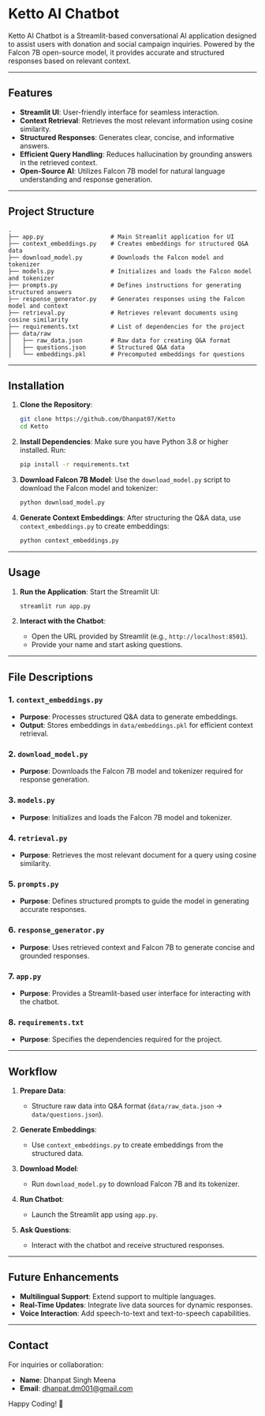 
# Ketto AI Chatbot

Ketto AI Chatbot is a Streamlit-based conversational AI application designed to assist users with donation and social campaign inquiries. Powered by the Falcon 7B open-source model, it provides accurate and structured responses based on relevant context.

---

## Features

- **Streamlit UI**: User-friendly interface for seamless interaction.
- **Context Retrieval**: Retrieves the most relevant information using cosine similarity.
- **Structured Responses**: Generates clear, concise, and informative answers.
- **Efficient Query Handling**: Reduces hallucination by grounding answers in the retrieved context.
- **Open-Source AI**: Utilizes Falcon 7B model for natural language understanding and response generation.

---

## Project Structure

```
.
├── app.py                   # Main Streamlit application for UI
├── context_embeddings.py    # Creates embeddings for structured Q&A data
├── download_model.py        # Downloads the Falcon model and tokenizer
├── models.py                # Initializes and loads the Falcon model and tokenizer
├── prompts.py               # Defines instructions for generating structured answers
├── response_generator.py    # Generates responses using the Falcon model and context
├── retrieval.py             # Retrieves relevant documents using cosine similarity
├── requirements.txt         # List of dependencies for the project
├── data/raw
│   ├── raw_data.json        # Raw data for creating Q&A format
│   ├── questions.json       # Structured Q&A data
│   └── embeddings.pkl       # Precomputed embeddings for questions
```

---

## Installation

1. **Clone the Repository**:
   ```bash
   git clone https://github.com/Dhanpat07/Ketto
   cd Ketto
   ```

2. **Install Dependencies**:
   Make sure you have Python 3.8 or higher installed. Run:
   ```bash
   pip install -r requirements.txt
   ```

3. **Download Falcon 7B Model**:
   Use the `download_model.py` script to download the Falcon model and tokenizer:
   ```bash
   python download_model.py
   ```

4. **Generate Context Embeddings**:
   After structuring the Q&A data, use `context_embeddings.py` to create embeddings:
   ```bash
   python context_embeddings.py
   ```

---

## Usage

1. **Run the Application**:
   Start the Streamlit UI:
   ```bash
   streamlit run app.py
   ```

2. **Interact with the Chatbot**:
   - Open the URL provided by Streamlit (e.g., `http://localhost:8501`).
   - Provide your name and start asking questions.

---

## File Descriptions

### 1. `context_embeddings.py`
- **Purpose**: Processes structured Q&A data to generate embeddings.
- **Output**: Stores embeddings in `data/embeddings.pkl` for efficient context retrieval.

### 2. `download_model.py`
- **Purpose**: Downloads the Falcon 7B model and tokenizer required for response generation.

### 3. `models.py`
- **Purpose**: Initializes and loads the Falcon 7B model and tokenizer.

### 4. `retrieval.py`
- **Purpose**: Retrieves the most relevant document for a query using cosine similarity.

### 5. `prompts.py`
- **Purpose**: Defines structured prompts to guide the model in generating accurate responses.

### 6. `response_generator.py`
- **Purpose**: Uses retrieved context and Falcon 7B to generate concise and grounded responses.

### 7. `app.py`
- **Purpose**: Provides a Streamlit-based user interface for interacting with the chatbot.

### 8. `requirements.txt`
- **Purpose**: Specifies the dependencies required for the project.

---

## Workflow

1. **Prepare Data**:
   - Structure raw data into Q&A format (`data/raw_data.json` -> `data/questions.json`).

2. **Generate Embeddings**:
   - Use `context_embeddings.py` to create embeddings from the structured data.

3. **Download Model**:
   - Run `download_model.py` to download Falcon 7B and its tokenizer.

4. **Run Chatbot**:
   - Launch the Streamlit app using `app.py`.

5. **Ask Questions**:
   - Interact with the chatbot and receive structured responses.

---

## Future Enhancements

- **Multilingual Support**: Extend support to multiple languages.
- **Real-Time Updates**: Integrate live data sources for dynamic responses.
- **Voice Interaction**: Add speech-to-text and text-to-speech capabilities.



---

## Contact

For inquiries or collaboration:

- **Name**: Dhanpat Singh Meena
- **Email**: dhanpat.dm001@gmail.com

Happy Coding! 🚀
